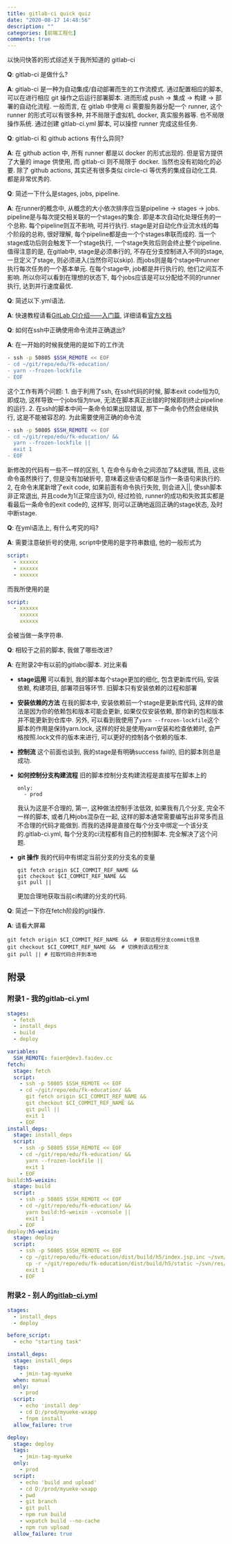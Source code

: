 ```yaml
---
title: gitlab-ci quick quiz
date: "2020-08-17 14:48:56"
description: ""
categories: [前端工程化]
comments: true
---
```


以快问快答的形式综述关于我所知道的 gitlab-ci

**Q**: gitlab-ci 是做什么?

**A**: gitlab-ci 是一种为自动集成/自动部署而生的工作流模式. 通过配置相应的脚本, 可以在进行相应 git 操作之后运行部署脚本. 进而形成 push -> 集成 -> 构建 -> 部署的自动化流程. 一般而言, 在 gitlab 中使用 ci 需要服务器分配一个 runner, 这个 runner 的形式可以有很多种, 并不局限于虚拟机, docker, 真实服务器等. 也不局限操作系统. 通过创建 gitlab-ci.yml 脚本, 可以操控 runner 完成这些任务.

**Q**: gitlab-ci 和 github actions 有什么异同?

**A**: 在 github action 中, 所有 runner 都是以 docker 的形式出现的. 但是官方提供了大量的 image 供使用, 而 gitlab-ci 则不局限于 docker. 当然也没有初始化的必要. 除了 github actions, 其实还有很多类似 circle-ci 等优秀的集成自动化工具. 都是非常优秀的.

**Q**: 简述一下什么是stages, jobs, pipeline.

**A**: 在runner的概念中, 从概念的大小依次排序应当是pipeline -> stages -> jobs. pipeline是与每次提交相关联的一个stages的集合. 即是本次自动化处理任务的一个总称. 每个pipeline则互不影响, 可并行执行. stage是对自动化作业流水线的每个阶段的总称, 很好理解, 每个pipeline都是由一个个stages串联而成的. 当一个stage成功后则会触发下一个stage执行, 一个stage失败后则会终止整个pipeline. 值得注意的是, 在gitlab中, stage是必须串行的, 不存在分支控制进入不同的stage, 一旦定义了stage, 则必须进入(当然你可以skip). 而jobs则是每个stage中runner执行每次任务的一个基本单元. 在每个stage中, job都是并行执行的, 他们之间互不影响. 所以你可以看到在理想的状态下, 每个jobs应该是可以分配给不同的runner执行, 达到并行速度最优.

**Q**: 简述以下.yml语法.

**A**: 快速教程请看[GitLab CI介绍——入门篇](https://juejin.im/post/6844903902387650567), 详细请看[官方文档](https://docs.gitlab.com/ee/ci/yaml/README.html)

**Q**: 如何在ssh中正确使用命令流并正确退出?

**A**: 在一开始的时候我使用的是如下的工作流

```bash
- ssh -p 50805 $SSH_REMOTE << EOF
- cd ~/git/repo/edu/fk-education/
- yarn --frozen-lockfile
- EOF
```

这个工作有两个问题: 1. 由于利用了ssh, 在ssh代码的时候, 脚本exit code恒为0, 即成功, 这样导致一个jobs恒为true, 无法在脚本真正出错的时候即刻终止pipeline的运行. 2. 在ssh的脚本中间一条命令如果出现错误, 那下一条命令仍然会继续执行, 这是不能被容忍的. 为此需要使用正确的命令流

```bash
- ssh -p 50805 $SSH_REMOTE << EOF
- cd ~/git/repo/edu/fk-education/ &&
  yarn --frozen-lockfile ||
  exit 1
- EOF
```

新修改的代码有一些不一样的区别, 1, 在命令与命令之间添加了&&逻辑, 而且, 这些命令虽然换行了, 但是没有加破折号, 意味着这些语句都是当作一条语句来执行的. 2, 在命令末尾新增了exit code, 如果前面有命令执行失败, 则会进入||, 使ssh脚本非正常退出, 并且code为1(正常应该为0), 经过检验, runner的成功和失败其实都是看最后一条命令的exit code的, 这样写, 则可以正确地返回正确的stage状态, 及时中断stage.

**Q**: 在yml语法上, 有什么考究的吗?

**A**: 需要注意破折号的使用, script中使用的是字符串数组, 他的一般形式为

```yaml
script:
  - xxxxxx
  - xxxxxx
  - xxxxxx
```

而我所使用的是

```yml
script:
  - xxxxxx
    xxxxxx
    xxxxxx
```

会被当做一条字符串.

**Q**: 相较于之前的脚本, 我做了哪些改进?

**A**: 在附录2中有以前的gitlabci脚本. 对比来看

* **stage运用** 可以看到, 我的脚本每个stage更加的细化, 包含更新库代码, 安装依赖, 构建项目, 部署项目等环节. 旧脚本只有安装依赖的过程和部署

* **安装依赖的方法** 在我的脚本中, 安装依赖前一个stage是更新库代码, 这样的做法是因为你的依赖包和版本可能会更新, 如果仅仅安装依赖, 那你新的包和版本并不能更新到仓库中. 另外, 可以看到我使用了`yarn --frozen-lockfile`这个脚本的作用是保持yarn.lock, 这样的好处是使用yarn安装和检查依赖时, 会严格按照.lock文件的版本来进行, 可以更好的控制各个依赖的版本.

* **控制流** 这个前面也谈到, 我的stage是有明确success fail的, 旧的脚本则总是成功.

* **如何控制分支构建流程** 旧的脚本控制分支构建流程是直接写在脚本上的

  ```
  only:
    - prod
  ```

  我认为这是不合理的, 第一, 这种做法控制手法低效, 如果我有几个分支, 完全不一样的脚本, 或者几种jobs混杂在一起, 这样的脚本通常需要编写出非常多而且不合理的代码才能做到. 而我的选择是直接在每个分支中绑定一个该分支的.gitlab-ci.yml, 每个分支的ci流程都有自己的控制脚本. 完全解决了这个问题.

* **git 操作** 我的代码中有绑定当前分支的分支名的变量

  ```
  git fetch origin $CI_COMMIT_REF_NAME &&
  git checkout $CI_COMMIT_REF_NAME &&
  git pull ||
  ```

  更加合理地获取当前ci构建的分支的代码.

**Q**: 简述一下你在fetch阶段的git操作.

**A**: 请看大屏幕

```
git fetch origin $CI_COMMIT_REF_NAME &&  # 获取远程分支commit信息
git checkout $CI_COMMIT_REF_NAME &&  # 切换到该远程分支
git pull || # 拉取代码合并到本地
```





## 附录

### 附录1 - 我的gitlab-ci.yml

```yaml
stages:
  - fetch
  - install_deps
  - build
  - deploy

variables:
  SSH_REMOTE: faier@dev3.faidev.cc
fetch:
  stage: fetch
  script:
    - ssh -p 50805 $SSH_REMOTE << EOF
    - cd ~/git/repo/edu/fk-education/ &&
      git fetch origin $CI_COMMIT_REF_NAME &&
      git checkout $CI_COMMIT_REF_NAME &&
      git pull ||
      exit 1
    - EOF
install_deps:
  stage: install_deps
  script:
    - ssh -p 50805 $SSH_REMOTE << EOF
    - cd ~/git/repo/edu/fk-education/ &&
      yarn --frozen-lockfile ||
      exit 1
    - EOF
build:h5-weixin:
  stage: build
  script:
    - ssh -p 50805 $SSH_REMOTE << EOF
    - cd ~/git/repo/edu/fk-education/ &&
      yarn build:h5-weixin --vconsole ||
      exit 1
    - EOF
deploy:h5-weixin:
  stage: deploy
  script:
    - ssh -p 50805 $SSH_REMOTE << EOF
    - cp ~/git/repo/edu/fk-education/dist/build/h5/index.jsp.inc ~/svn/web/edu/entrance/index.jsp.inc &&
      cp -r ~/git/repo/edu/fk-education/dist/build/h5/static ~/svn/res/edu/h5/ ||
      exit 1
    - EOF
```

### 附录2 - 别人的[gitlab-ci.yml](http://gitlab.faidev.cc/yueke/myueke-wxapp/blob/master/.gitlab-ci.yml)

```yaml
stages:
  - install_deps
  - deploy

before_script:
  - echo "starting task"

install_deps:
  stage: install_deps
  tags:
    - jmin-tag-myueke
  when: manual
  only:
    - prod
  script:
    - echo 'install dep'
    - cd D:/prod/myueke-wxapp
    - fnpm install
  allow_failure: true

deploy:
  stage: deploy
  tags:
    - jmin-tag-myueke
  only:
    - prod
  script:
    - echo 'build and upload'
    - cd D:/prod/myueke-wxapp
    - pwd
    - git branch
    - git pull
    - npm run build
    - wxpatch build --no-cache
    - npm run upload
  allow_failure: true
```